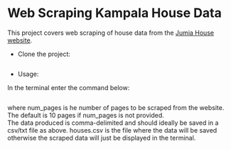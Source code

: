 # Web Scraping Kampala House Data

This project covers web scraping of house data from the [Jumia House website](house.jumia.ug/). 

* Clone the project:

``` git clone https://github.com/brianmusisi/kampala-housing-data.git
```


* Usage:

In the terminal enter the command below: 

``` python gethouses.py num_pages > houses.csv
```  

where num_pages is he number of pages to be scraped from the website. The default is 10 pages if num_pages is not provided.  
The data produced is comma-delimited and should ideally be saved in a csv/txt file as above. houses.csv is the file where the data will be saved otherwise the scraped data will just be displayed in the terminal.

